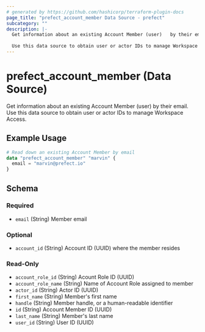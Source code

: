 ```yaml
---
# generated by https://github.com/hashicorp/terraform-plugin-docs
page_title: "prefect_account_member Data Source - prefect"
subcategory: ""
description: |-
  Get information about an existing Account Member (user)	by their email.
  
  Use this data source to obtain user or actor IDs to manage Workspace Access.
---
```


# prefect_account_member (Data Source)

Get information about an existing Account Member (user)	by their email.
<br>
Use this data source to obtain user or actor IDs to manage Workspace Access.

## Example Usage

```terraform
# Read down an existing Account Member by email
data "prefect_account_member" "marvin" {
  email = "marvin@prefect.io"
}
```

<!-- schema generated by tfplugindocs -->
## Schema

### Required

- `email` (String) Member email

### Optional

- `account_id` (String) Account ID (UUID) where the member resides

### Read-Only

- `account_role_id` (String) Acount Role ID (UUID)
- `account_role_name` (String) Name of Account Role assigned to member
- `actor_id` (String) Actor ID (UUID)
- `first_name` (String) Member's first name
- `handle` (String) Member handle, or a human-readable identifier
- `id` (String) Account Member ID (UUID)
- `last_name` (String) Member's last name
- `user_id` (String) User ID (UUID)

